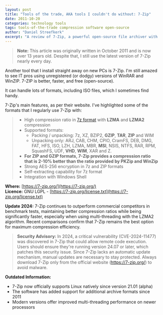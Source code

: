 ```yaml
---
layout: post
title: "Tools of the trade, AKA tools I couldn't do without: 7-Zip"
date: 2011-10-20
categories: technology tools
tags: tools-of-the-trade compression software open-source
author: "Daniel Streefkerk"
excerpt: "A review of 7-Zip, a powerful open-source file archiver with high compression ratio that handles multiple formats including ZIP, GZIP, TAR, ISO, and many others."
---
```


> **Note:** This article was originally written in October 2011 and is now over 13 years old. Despite that, I still use the latest version of 7-Zip nearly every day.

Another tool that I install straight away on new PCs is 7-Zip. I'm still amazed to see IT pros using unregistered (or dodgy) versions of WinRAR and WinZIP. 7-ZIP is better, faster, and free (open-source).

It can handle lots of formats, including ISO files, which I sometimes find handy.

7-Zip's main features, as per their website. I've highlighted some of the formats that I regularly use 7-Zip with:

> - High compression ratio in [7z format](https://7-zip.org/7z.html) with **LZMA** and **LZMA2** compression  
> - Supported formats:  
>   - Packing / unpacking: 7z, XZ, BZIP2, **GZIP**, **TAR**, **ZIP** and WIM  
>   - Unpacking only: ARJ, CAB, CHM, CPIO, CramFS, DEB, DMG, FAT, HFS, ISO, LZH, LZMA, MBR, **MSI**, NSIS, NTFS, RAR, RPM, SquashFS, UDF, **VHD**, **WIM**, XAR and Z.
> - **For ZIP and GZIP formats, 7-Zip provides a compression ratio that is 2-10% better than the ratio provided by PKZip and WinZip**
> - Strong AES-256 encryption in 7z and ZIP formats  
> - Self-extracting capability for 7z format  
> - Integration with Windows Shell  

**Where:** [https://7-zip.org/](https://7-zip.org/)  
**Licence:** GNU LGPL - [https://7-zip.org/license.txt](https://7-zip.org/license.txt)

**Update 2024:** 7-Zip continues to outperform commercial competitors in benchmark tests, maintaining better compression ratios while being significantly faster, especially when using multi-threading with the LZMA2 algorithm. Recent comparisons confirm that 7-Zip remains the best option for maximum compression efficiency.

> **Security Advisory:** In 2024, a critical vulnerability (CVE-2024-11477) was discovered in 7-Zip that could allow remote code execution. Users should ensure they're running version 24.07 or later, which patches this security issue. Since 7-Zip lacks an automatic update mechanism, manual updates are necessary to stay protected. Always download 7-Zip only from the official website (https://7-zip.org/) to avoid malware.

**Outdated Information:**

- 7-Zip now officially supports Linux natively since version 21.01 (alpha)
- The software has added support for additional archive formats since 2011
- Modern versions offer improved multi-threading performance on newer processors